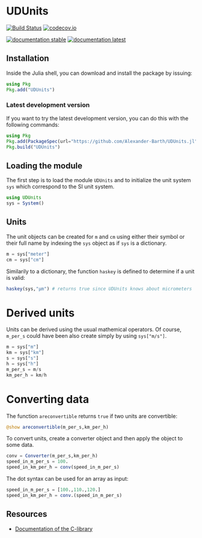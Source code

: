 # UDUnits


[![Build Status](https://github.com/Alexander-Barth/UDUnits.jl/workflows/CI/badge.svg)](https://github.com/Alexander-Barth/UDUnits.jl/actions)
[![codecov.io](http://codecov.io/github/Alexander-Barth/UDUnits.jl/coverage.svg?branch=master)](http://codecov.io/github/Alexander-Barth/UDUnits.jl?branch=master)

<!-- udunits is currently not available for Windows in conda -->

<!--
[![Build Status Windows](https://ci.appveyor.com/api/projects/status/github/Alexander-Barth/UDUnits.jl?branch=master&svg=true)](https://ci.appveyor.com/project/Alexander-Barth/udunits-jl)
-->

[![documentation stable](https://img.shields.io/badge/docs-stable-blue.svg)](https://alexander-barth.github.io/UDUnits.jl/stable/)
[![documentation latest](https://img.shields.io/badge/docs-latest-blue.svg)](https://alexander-barth.github.io/UDUnits.jl/latest/)


## Installation

Inside the Julia shell, you can download and install the package by issuing:

```julia
using Pkg
Pkg.add("UDUnits")
```

### Latest development version

If you want to try the latest development version, you can do this with the following commands:

```julia
using Pkg
Pkg.add(PackageSpec(url="https://github.com/Alexander-Barth/UDUnits.jl", rev="master"))
Pkg.build("UDUnits")
```

## Loading the module

The first step is to load the module `UDUnits` and to initialize the unit system `sys` which correspond to the SI unit system.

```julia
using UDUnits
sys = System()
```

## Units

The unit objects can be created for `m` and `cm` using either their symbol or their full name by indexing the `sys` object as if `sys` is a dictionary.

```julia
m = sys["meter"]
cm = sys["cm"]
```

Similarily to a dictionary, the function `haskey` is defined to determine if a unit is valid:

```julia
haskey(sys,"μm") # returns true since UDUnits knows about micrometers
```

# Derived units

Units can be derived using the usual mathemical operators. Of course, `m_per_s` could have been also create simply by using `sys["m/s"]`.


```julia
m = sys["m"]
km = sys["km"]
s = sys["s"]
h = sys["h"]
m_per_s = m/s
km_per_h = km/h
```

# Converting data

The function `areconvertible` returns `true` if two units are convertible:

```julia
@show areconvertible(m_per_s,km_per_h)
```

To convert units, create a converter object and then apply the object to some data.

```julia
conv = Converter(m_per_s,km_per_h)
speed_in_m_per_s = 100.
speed_in_km_per_h = conv(speed_in_m_per_s)
```

The dot syntax can be used for an array as input:

```julia
speed_in_m_per_s = [100.,110.,120.]
speed_in_km_per_h = conv.(speed_in_m_per_s)
```


## Resources

* [Documentation of the C-library](http://www.unidata.ucar.edu/software/udunits/udunits-2.2.25/doc/udunits/udunits2lib.html#UDUNITS-Library)
